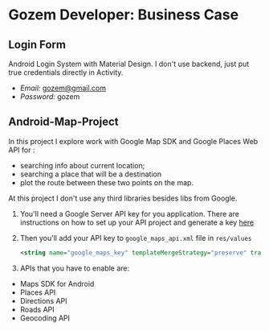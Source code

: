 # Gozem Developer: Business Case

## Login Form
Android Login System with Material Design. I don't use backend, just put true credentials directly in Activity.
- *Email:* gozem@gmail.com
- *Password:* gozem

## Android-Map-Project
In this project I explore work with Google Map SDK and Google Places Web API for :
- searching info about current location;
- searching a place that will be a destination
- plot the route between these two points on the map.

At this project I don't use any third libraries besides libs from Google.
1. You'll need a Google Server API key for you application. There are instructions on how to set up your API project and generate a key [here](https://developers.google.com/places/web-service/get-api-key)

2. Then you'll add your API key to `google_maps_api.xml` file in `res/values`

    ```xml
   <string name="google_maps_key" templateMergeStrategy="preserve" translatable="false">you_api_key</string>
    ```

3. APIs that you have to enable are:
- Maps SDK for Android
- Places API
- Directions API
- Roads API
- Geocoding API